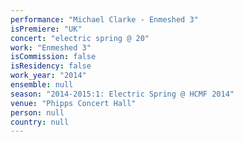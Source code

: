 ```yaml
---
performance: "Michael Clarke - Enmeshed 3"
isPremiere: "UK"
concert: "electric spring @ 20"
work: "Enmeshed 3"
isCommission: false
isResidency: false
work_year: "2014"
ensemble: null
season: "2014-2015:1: Electric Spring @ HCMF 2014"
venue: "Phipps Concert Hall"
person: null
country: null
---
```


